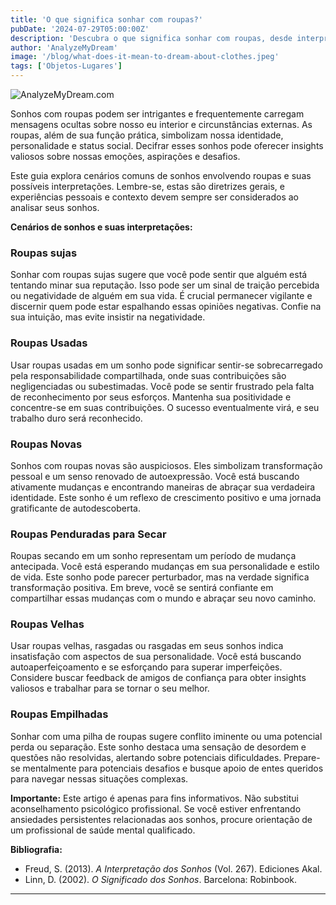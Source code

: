 ```yaml
---
title: 'O que significa sonhar com roupas?'
pubDate: '2024-07-29T05:00:00Z'
description: 'Descubra o que significa sonhar com roupas, desde interpretações de roupas sujas até roupas novas e amontoadas.'
author: 'AnalyzeMyDream'
image: '/blog/what-does-it-mean-to-dream-about-clothes.jpeg'
tags: ['Objetos-Lugares']
---
```


![AnalyzeMyDream.com](/blog/what-does-it-mean-to-dream-about-clothes.jpeg)


Sonhos com roupas podem ser intrigantes e frequentemente carregam mensagens ocultas sobre nosso eu interior e circunstâncias externas. As roupas, além de sua função prática, simbolizam nossa identidade, personalidade e status social. Decifrar esses sonhos pode oferecer insights valiosos sobre nossas emoções, aspirações e desafios. 

Este guia explora cenários comuns de sonhos envolvendo roupas e suas possíveis interpretações. Lembre-se, estas são diretrizes gerais, e experiências pessoais e contexto devem sempre ser considerados ao analisar seus sonhos.

**Cenários de sonhos e suas interpretações:**

### Roupas sujas

Sonhar com roupas sujas sugere que você pode sentir que alguém está tentando minar sua reputação. Isso pode ser um sinal de traição percebida ou negatividade de alguém em sua vida. É crucial permanecer vigilante e discernir quem pode estar espalhando essas opiniões negativas. Confie na sua intuição, mas evite insistir na negatividade.

### Roupas Usadas

Usar roupas usadas em um sonho pode significar sentir-se sobrecarregado pela responsabilidade compartilhada, onde suas contribuições são negligenciadas ou subestimadas. Você pode se sentir frustrado pela falta de reconhecimento por seus esforços. Mantenha sua positividade e concentre-se em suas contribuições. O sucesso eventualmente virá, e seu trabalho duro será reconhecido.

### Roupas Novas

Sonhos com roupas novas são auspiciosos. Eles simbolizam transformação pessoal e um senso renovado de autoexpressão. Você está buscando ativamente mudanças e encontrando maneiras de abraçar sua verdadeira identidade. Este sonho é um reflexo de crescimento positivo e uma jornada gratificante de autodescoberta.

### Roupas Penduradas para Secar

Roupas secando em um sonho representam um período de mudança antecipada. Você está esperando mudanças em sua personalidade e estilo de vida. Este sonho pode parecer perturbador, mas na verdade significa transformação positiva. Em breve, você se sentirá confiante em compartilhar essas mudanças com o mundo e abraçar seu novo caminho.

### Roupas Velhas

Usar roupas velhas, rasgadas ou rasgadas em seus sonhos indica insatisfação com aspectos de sua personalidade. Você está buscando autoaperfeiçoamento e se esforçando para superar imperfeições. Considere buscar feedback de amigos de confiança para obter insights valiosos e trabalhar para se tornar o seu melhor.

### Roupas Empilhadas

Sonhar com uma pilha de roupas sugere conflito iminente ou uma potencial perda ou separação. Este sonho destaca uma sensação de desordem e questões não resolvidas, alertando sobre potenciais dificuldades. Prepare-se mentalmente para potenciais desafios e busque apoio de entes queridos para navegar nessas situações complexas.

**Importante:** Este artigo é apenas para fins informativos. Não substitui aconselhamento psicológico profissional. Se você estiver enfrentando ansiedades persistentes relacionadas aos sonhos, procure orientação de um profissional de saúde mental qualificado. 

**Bibliografia:**

* Freud, S. (2013). *A Interpretação dos Sonhos* (Vol. 267). Ediciones Akal.
* Linn, D. (2002). *O Significado dos Sonhos*. Barcelona: Robinbook.

---